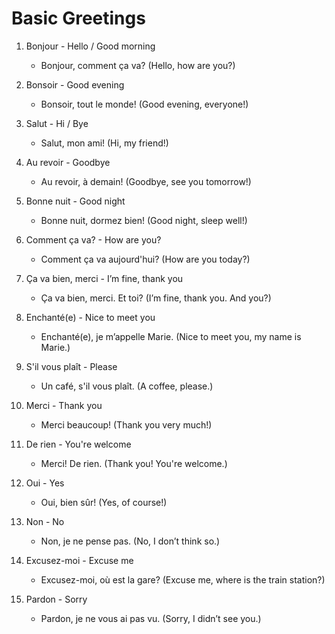 # Basic Greetings

1. Bonjour - Hello / Good morning
   - Bonjour, comment ça va? (Hello, how are you?)

2. Bonsoir - Good evening
   - Bonsoir, tout le monde! (Good evening, everyone!)

3. Salut - Hi / Bye
   - Salut, mon ami! (Hi, my friend!)

4. Au revoir - Goodbye
   - Au revoir, à demain! (Goodbye, see you tomorrow!)

5. Bonne nuit - Good night
   - Bonne nuit, dormez bien! (Good night, sleep well!)

6. Comment ça va? - How are you?
   - Comment ça va aujourd'hui? (How are you today?)

7. Ça va bien, merci - I’m fine, thank you
   - Ça va bien, merci. Et toi? (I’m fine, thank you. And you?)

8. Enchanté(e) - Nice to meet you
   - Enchanté(e), je m’appelle Marie. (Nice to meet you, my name is Marie.)

9. S'il vous plaît - Please
   - Un café, s'il vous plaît. (A coffee, please.)

10. Merci - Thank you
    - Merci beaucoup! (Thank you very much!)

11. De rien - You're welcome
    - Merci! De rien. (Thank you! You're welcome.)

12. Oui - Yes
    - Oui, bien sûr! (Yes, of course!)

13. Non - No
    - Non, je ne pense pas. (No, I don’t think so.)

14. Excusez-moi - Excuse me
    - Excusez-moi, où est la gare? (Excuse me, where is the train station?)

15. Pardon - Sorry
    - Pardon, je ne vous ai pas vu. (Sorry, I didn’t see you.)
